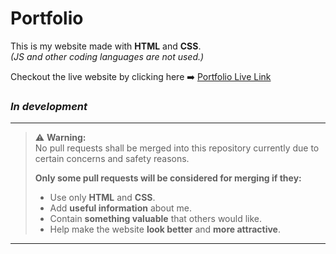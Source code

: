# Portfolio
This is my website made with **HTML** and **CSS**.  
*(JS and other coding languages are not used.)*

Checkout the live website by clicking here ➡️ [Portfolio Live Link](https://yash7104.github.io/Protfolio/)

### *In development*

---

> ⚠️ **Warning:**  
> No pull requests shall be merged into this repository currently due to certain concerns and safety reasons.
> 
> **Only some pull requests will be considered for merging if they:**
> - Use only **HTML** and **CSS**.
> - Add **useful information** about me.
> - Contain **something valuable** that others would like.
> - Help make the website **look better** and **more attractive**.

---

